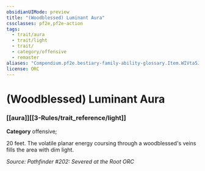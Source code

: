 ```yaml
---
obsidianUIMode: preview
title: "(Woodblessed) Luminant Aura"
cssclasses: pf2e,pf2e-action
tags:
  - trait/aura
  - trait/light
  - trait/
  - category/offensive
  - remaster
aliases: "Compendium.pf2e.bestiary-family-ability-glossary.Item.WIVta5JyoDl9b2UO"
license: ORC
---
```

# (Woodblessed) Luminant Aura

### [[aura]][[3-Rules/trait_reference/light]]

**Category** offensive; 




20 feet. The volatile planar energy coursing through a woodblessed's veins fills the area with dim light.

*Source: Pathfinder #202: Severed at the Root*
*ORC*